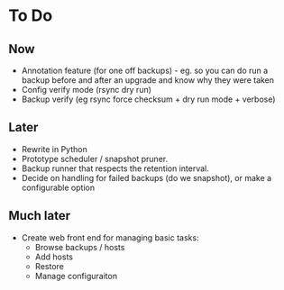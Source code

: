 # To Do

## Now

* Annotation feature (for one off backups) - eg. so you can do run a backup before and after an upgrade and know why they were taken
* Config verify mode (rsync dry run)
* Backup verify (eg rsync force checksum + dry run mode + verbose)

## Later

* Rewrite in Python
* Prototype scheduler / snapshot pruner.
* Backup runner that respects the retention interval.
* Decide on handling for failed backups (do we snapshot), or make a configurable option

## Much later

* Create web front end for managing basic tasks:
  - Browse backups / hosts
  - Add hosts
  - Restore
  - Manage configuraiton

